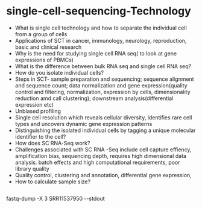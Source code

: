 # single-cell-sequencing-Technology
- What is single cell technology and how to separate the individual cell from a group of cells
- Applications of SCT in cancer, immunology, neurology, reproduction, basic and clinical research
- Why is the need for studying single cell RNA seq( to look at gene expressions of PBMCs)
- What is the difference between bulk RNA seq and single cell RNA seq?
- How do you isolate individual cells?
- Steps in SCT- sample preparation and sequencing; sequence alignment and sequence count; data normalization and gene expression(quality control and filtering, normalization, expression by cells, dimensionality reduction amd call clustering); downstream analysis(differential expression etc)
- Unbiased profiling
- Single cell resolution which reveals cellular diversity, identifies rare cell types and uncovers dynamic gene expression patterns
- Distinguishing the isolated individual cells by tagging a unique molecular identifier to the cell?
- How does SC RNA-Seq work?
- Challenges associated with SC RNA -Seq include cell capture effiency, amplification bias, sequencing depth, requires high dimensional data analysis. batch effects and high computational requirements, poor library quality
- Quality control, clustering and annotation, differential gene expression,
- How to calculate sample size?
  ``` bash 
fastq-dump -X 3 SRR11537950 --stdout
```
